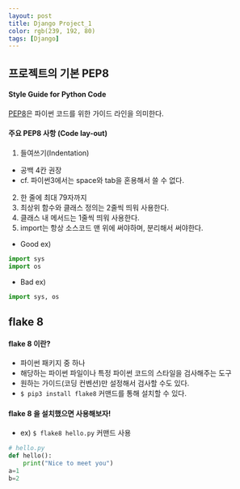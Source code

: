 ```yaml
---
layout: post
title: Django Project_1 
color: rgb(239, 192, 80)
tags: [Django]
---
```


## 프로젝트의 기본 PEP8
#### Style Guide for Python Code
[PEP8](https://www.python.org/dev/peps/pep-0008)은 파이썬 코드를 위한 가이드 라인을 의미한다.
#### 주요 PEP8 사항 (Code lay-out)
1. 들여쓰기(Indentation)
- 공백 4칸 권장
- cf. 파이썬3에서는 space와 tab을 혼용해서 쓸 수 없다.
2. 한 줄에 최대 79자까지
3. 최상위 함수와 클래스 정의는 2줄씩 띄워 사용한다.
4. 클래스 내 메서드는 1줄씩 띄워 사용한다.
5. import는 항상 소스코드 맨 위에 써야하며, 분리해서 써야한다.
- Good ex)
```python
import sys
import os
```
- Bad ex)
```python
import sys, os
```

## flake 8
#### flake 8 이란?
- 파이썬 패키지 중 하나
- 해당하는 파이썬 파일이나 특정 파이썬 코드의 스타일을 검사해주는 도구
- 원하는 가이드(코딩 컨벤션)만 설정해서 검사할 수도 있다.
- `$ pip3 install flake8` 커맨드를 통해 설치할 수 있다.
#### flake 8 을 설치했으면 사용해보자!
- ex) `$ flake8 hello.py` 커맨드 사용
```python
# hello.py
def hello():
    print("Nice to meet you")
a=1
b=2
```



